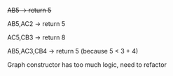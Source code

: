 ~~AB5 -> return 5~~

AB5,AC2 -> return 5

AC5,CB3 -> return 8

AB5,AC3,CB4 -> return 5 (because 5 < 3 + 4)

Graph constructor has too much logic, need to refactor


